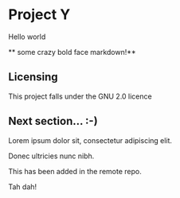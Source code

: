 # Project Y

Hello world

** some crazy bold face markdown!**

## Licensing

This project falls under the GNU 2.0 licence

## Next section... :-)

Lorem ipsum dolor sit, consectetur adipiscing elit.

Donec ultricies nunc nibh.

This has been added in the remote repo.

Tah dah!
